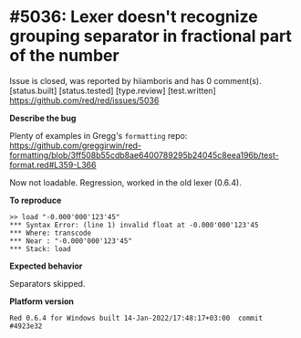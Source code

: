 
#5036: Lexer doesn't recognize grouping separator in fractional part of the number
================================================================================
Issue is closed, was reported by hiiamboris and has 0 comment(s).
[status.built] [status.tested] [type.review] [test.written]
<https://github.com/red/red/issues/5036>

**Describe the bug**

Plenty of examples in Gregg's `formatting` repo: https://github.com/greggirwin/red-formatting/blob/3ff508b55cdb8ae6400789295b24045c8eea196b/test-format.red#L359-L366

Now not loadable.
Regression, worked in the old lexer (0.6.4).

**To reproduce**
```
>> load "-0.000'000'123'45"
*** Syntax Error: (line 1) invalid float at -0.000'000'123'45
*** Where: transcode
*** Near : "-0.000'000'123'45"
*** Stack: load  
```

**Expected behavior**

Separators skipped.

**Platform version**
```
Red 0.6.4 for Windows built 14-Jan-2022/17:48:17+03:00  commit #4923e32
```



